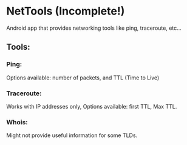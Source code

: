 # NetTools (Incomplete!)
Android app that provides networking tools like ping, traceroute, etc...

## Tools:
### Ping:
Options available: number of packets, and TTL (Time to Live)

### Traceroute:
Works with IP addresses only, Options available: first TTL, Max TTL.

### Whois:
Might not provide useful information for some TLDs.
